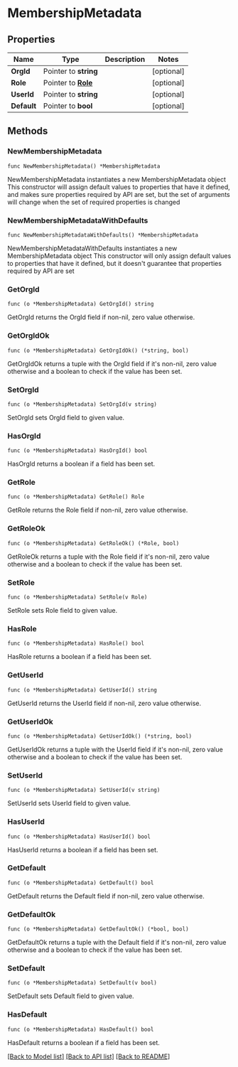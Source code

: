 # MembershipMetadata

## Properties

Name | Type | Description | Notes
------------ | ------------- | ------------- | -------------
**OrgId** | Pointer to **string** |  | [optional] 
**Role** | Pointer to [**Role**](Role.md) |  | [optional] 
**UserId** | Pointer to **string** |  | [optional] 
**Default** | Pointer to **bool** |  | [optional] 

## Methods

### NewMembershipMetadata

`func NewMembershipMetadata() *MembershipMetadata`

NewMembershipMetadata instantiates a new MembershipMetadata object
This constructor will assign default values to properties that have it defined,
and makes sure properties required by API are set, but the set of arguments
will change when the set of required properties is changed

### NewMembershipMetadataWithDefaults

`func NewMembershipMetadataWithDefaults() *MembershipMetadata`

NewMembershipMetadataWithDefaults instantiates a new MembershipMetadata object
This constructor will only assign default values to properties that have it defined,
but it doesn't guarantee that properties required by API are set

### GetOrgId

`func (o *MembershipMetadata) GetOrgId() string`

GetOrgId returns the OrgId field if non-nil, zero value otherwise.

### GetOrgIdOk

`func (o *MembershipMetadata) GetOrgIdOk() (*string, bool)`

GetOrgIdOk returns a tuple with the OrgId field if it's non-nil, zero value otherwise
and a boolean to check if the value has been set.

### SetOrgId

`func (o *MembershipMetadata) SetOrgId(v string)`

SetOrgId sets OrgId field to given value.

### HasOrgId

`func (o *MembershipMetadata) HasOrgId() bool`

HasOrgId returns a boolean if a field has been set.

### GetRole

`func (o *MembershipMetadata) GetRole() Role`

GetRole returns the Role field if non-nil, zero value otherwise.

### GetRoleOk

`func (o *MembershipMetadata) GetRoleOk() (*Role, bool)`

GetRoleOk returns a tuple with the Role field if it's non-nil, zero value otherwise
and a boolean to check if the value has been set.

### SetRole

`func (o *MembershipMetadata) SetRole(v Role)`

SetRole sets Role field to given value.

### HasRole

`func (o *MembershipMetadata) HasRole() bool`

HasRole returns a boolean if a field has been set.

### GetUserId

`func (o *MembershipMetadata) GetUserId() string`

GetUserId returns the UserId field if non-nil, zero value otherwise.

### GetUserIdOk

`func (o *MembershipMetadata) GetUserIdOk() (*string, bool)`

GetUserIdOk returns a tuple with the UserId field if it's non-nil, zero value otherwise
and a boolean to check if the value has been set.

### SetUserId

`func (o *MembershipMetadata) SetUserId(v string)`

SetUserId sets UserId field to given value.

### HasUserId

`func (o *MembershipMetadata) HasUserId() bool`

HasUserId returns a boolean if a field has been set.

### GetDefault

`func (o *MembershipMetadata) GetDefault() bool`

GetDefault returns the Default field if non-nil, zero value otherwise.

### GetDefaultOk

`func (o *MembershipMetadata) GetDefaultOk() (*bool, bool)`

GetDefaultOk returns a tuple with the Default field if it's non-nil, zero value otherwise
and a boolean to check if the value has been set.

### SetDefault

`func (o *MembershipMetadata) SetDefault(v bool)`

SetDefault sets Default field to given value.

### HasDefault

`func (o *MembershipMetadata) HasDefault() bool`

HasDefault returns a boolean if a field has been set.


[[Back to Model list]](../README.md#documentation-for-models) [[Back to API list]](../README.md#documentation-for-api-endpoints) [[Back to README]](../README.md)


